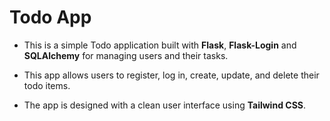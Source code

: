 # Todo App

- This is a simple Todo application built with **Flask**, **Flask-Login** and **SQLAlchemy** for managing users and their tasks. 

- This app allows users to register, log in, create, update, and delete their todo items. 

- The app is designed with a clean user interface using **Tailwind CSS**.
